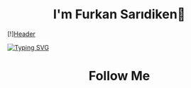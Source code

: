 <h1 align="center">I'm Furkan Sarıdiken👋</h1>

[!][Header](./github-header-image.png)

[![Typing SVG](http://readme-typing-svg.herokuapp.com?font=Lobster&size=30&duration=3000&pause=500&color=F7ED0C&width=435&lines=Welcome+to+my+profile!;I'm+an+Engineering+Student;Also+I'm+a+Flutter+Developer)](https://git.io/typing-svg)

<h1 align="center">Follow Me</h1>
